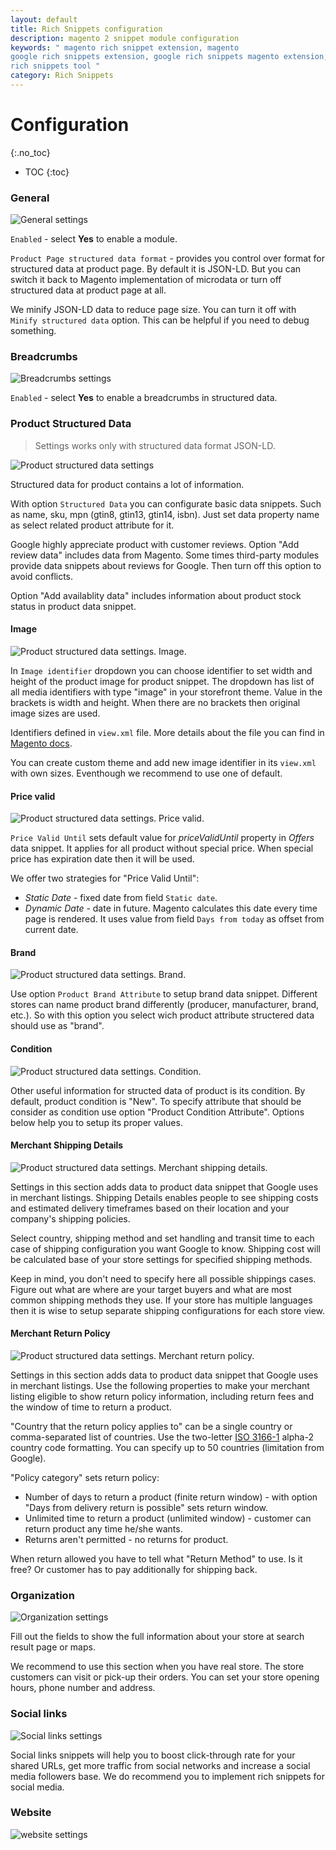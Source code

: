 ```yaml
---
layout: default
title: Rich Snippets configuration
description: magento 2 snippet module configuration
keywords: " magento rich snippet extension, magento
google rich snippets extension, google rich snippets magento extension, google
rich snippets tool "
category: Rich Snippets
---
```


# Configuration
{:.no_toc}

* TOC
{:toc}

### General

![General settings](/images/m2/rich-snippets/config-general.png)

`Enabled` - select **Yes** to enable a module.

`Product Page structured data format` - provides you control over format for structured data at product page. By default it is JSON-LD. But you can switch it back to Magento implementation of microdata or turn off structured data at product page at all.

We minify JSON-LD data to reduce page size. You can turn it off with `Minify structured data` option. This can be helpful if you need to debug something.

### Breadcrumbs

![Breadcrumbs settings](/images/m2/rich-snippets/config-breadcrumbs.png)

`Enabled` - select **Yes** to enable a breadcrumbs in structured data.

### Product Structured Data

> Settings works only with structured data format JSON-LD.

![Product structured data settings](/images/m2/rich-snippets/config-product-v5.png)

Structured data for product contains a lot of information.

With option `Structured Data` you can configurate basic data snippets. Such as  name, sku, mpn (gtin8, gtin13, gtin14, isbn). Just set data property name as select related product attribute for it.

Google highly appreciate product with customer reviews. Option "Add review data" includes data from Magento. Some times third-party modules provide data snippets about reviews for Google. Then turn off this option to avoid conflicts.

Option "Add availablity data" includes information about product stock status in product data snippet.

#### Image

![Product structured data settings. Image.](/images/m2/rich-snippets/config-product-image.png)

In `Image identifier` dropdown you can choose identifier to set width and height of the product image for product snippet. The dropdown has list of all media identifiers with type "image" in your storefront theme. Value in the brackets is width and height. When there are no brackets then original image sizes are used.

Identifiers defined in `view.xml` file. More details about the file you can find in [Magento docs](https://developer.adobe.com/commerce/frontend-core/guide/themes/configure/#configure-image-properties).

You can create custom theme and add new image identifier in its `view.xml` with own sizes. Eventhough we recommend to use one of default.

#### Price valid

![Product structured data settings. Price valid.](/images/m2/rich-snippets/config-product-price-valid.png)

`Price Valid Until` sets default value for *priceValidUntil* property in *Offers* data snippet. It applies for all product without special price. When special price has expiration date then it will be used.

We offer two strategies for "Price Valid Until":
  - *Static Date* - fixed date from field `Static date`.
  - *Dynamic Date* - date in future. Magento calculates this date every time page is rendered. It uses value from field `Days from today` as offset from current date.

#### Brand

![Product structured data settings. Brand.](/images/m2/rich-snippets/config-product-brand.png)

Use option `Product Brand Attribute` to setup brand data snippet. Different stores can name product brand differently (producer, manufacturer, brand, etc.). So with this option you select wich product attribute structered data should use as "brand".

#### Condition

![Product structured data settings. Condition.](/images/m2/rich-snippets/config-product-condition.png)

Other useful information for structed data of product is its condition. By default, product condition is "New". To specify attribute that should be consider as condition use option "Product Condition Attribute". Options below help you to setup its proper values.

#### Merchant Shipping Details

![Product structured data settings. Merchant shipping details.](/images/m2/rich-snippets/config-product-shipping-details.png)

Settings in this section adds data to product data snippet that Google uses in merchant listings. Shipping Details enables people to see shipping costs and estimated delivery timeframes based on their location and your company's shipping policies.

Select country, shipping method and set handling and transit time to each case of shipping configuration you want Google to know. Shipping cost will be calculated base of your store settings for specified shipping methods.

Keep in mind, you don't need to specify here all possible shippings cases. Figure out what are where are your target buyers and what are most common shipping methods they use. If your store has multiple languages then it is wise to setup separate shipping configurations for each store view.

#### Merchant Return Policy

![Product structured data settings. Merchant return policy.](/images/m2/rich-snippets/config-product-return-policy.png)

Settings in this section adds data to product data snippet that Google uses in merchant listings. Use the following properties to make your merchant listing eligible to show return policy information, including return fees and the window of time to return a product.

"Country that the return policy applies to" can be a single country or comma-separated list of countries. Use the two-letter [ISO 3166-1](https://en.wikipedia.org/wiki/ISO_3166-1) alpha-2 country code formatting. You can specify up to 50 countries (limitation from Google).

"Policy category" sets return policy:
  - Number of days to return a product (finite return window) - with option "Days from delivery return is possible" sets return window.
  - Unlimited time to return a product (unlimited window) - customer can return product any time he/she wants.
  - Returns aren't permitted - no returns for product.

When return allowed you have to tell what "Return Method" to use.  Is it free? Or customer has to pay additionally for shipping back.

### Organization

![Organization settings](/images/m2/rich-snippets/config-organization-v2.png)

Fill out the fields to show the full information about your store at search result page or maps.

We recommend to use this section when you have real store. The store customers can visit or pick-up their orders. You can set your store opening hours, phone number and address.

### Social links

![Social links settings](/images/m2/rich-snippets/config-social.png)

Social links snippets will help you to boost click-through rate for your shared URLs, get more traffic from social networks and increase a social media followers base. We do recommend you to implement rich snippets for social media.

### Website

![website settings](/images/m2/rich-snippets/config-website.png)




